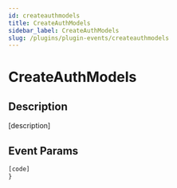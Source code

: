 ```yaml
---
id: createauthmodels
title: CreateAuthModels
sidebar_label: CreateAuthModels
slug: /plugins/plugin-events/createauthmodels
---
```


# CreateAuthModels

## Description

[description]

## Event Params

```javascript
[code]
}
```